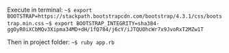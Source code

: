 Execute in terminal:
```~$ export BOOTSTRAP=https://stackpath.bootstrapcdn.com/bootstrap/4.3.1/css/bootstrap.min.css```
```~$ export BOOTSTRAP_INTEGRITY=sha384-ggOyR0iXCbMQv3Xipma34MD+dH/1fQ784/j6cY/iJTQUOhcWr7x9JvoRxT2MZw1T```

Then in project folder:
```~$ ruby app.rb```